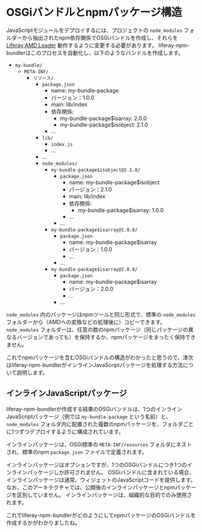 # OSGiバンドルとnpmパッケージ構造

JavaScriptモジュールをデプロイするには、プロジェクトの `node_modules` フォルダーから抽出されたnpm依存関係でOSGiバンドルを作成し、それらを [Liferay AMD Loader](https://github.com/liferay/liferay-amd-loader) 動作するように変更する必要があります。 liferay-npm-bundlerはこのプロセスを自動化し、以下のようなバンドルを作成します。

- `my-bundle/`
    - `META-INF/`
        - `リソース/`
            - `package.json`
                - name: my-bundle-package
                - バージョン：1.0.0
                - main: lib/index
                - 依存関係:
                    - my-bundle-package$isarray: 2.0.0
                    - my-bundle-package$isobject: 2.1.0
                - ...
            - `lib/`
                - `index.js`
                - ...
            - ...
            - `node_modules/`
                - `my-bundle-package$isobject@2.1.0/`
                    - `package.json`
                        - name: my-bundle-package$isobject
                        - バージョン：2.1.0
                        - main: lib/index
                        - 依存関係:
                            - my-bundle-package$isarray: 1.0.0
                        - ...
                    - ...
                - `my-bundle-package$isarray@1.0.0/`
                    - `package.json`
                        - name: my-bundle-package$isarray
                        - バージョン：1.0.0
                        - ...
                    - ...
                - `my-bundle-package$isarray@2.0.0/`
                    - `package.json`
                        - name: my-bundle-package$isarray
                        - バージョン：2.0.0
                        - ...
                    - ...

`node_modules` 内のパッケージはnpmツールと同じ形式で、標準の `node_modules` フォルダーから（AMDへの変換などの処理後に）コピーできます。 `node_modules` フォルダーは、任意の数のnpmパッケージ（同じパッケージの異なるバージョンであっても）を保持するか、npmパッケージをまったく保持できません。

これでnpmパッケージを含むOSGiバンドルの構造がわかったと思うので、津次はliferay-npm-bundlerがインラインJavaScriptパッケージを処理する方法について説明します。

<a name="inline-javascript-packages" />

## インラインJavaScriptパッケージ

liferay-npm-bundlerが作成する結果のOSGiバンドルは、1つのインラインJavaScriptパッケージ（例では `my-bundle-package` という名前）と、 `node_modules` フォルダ内に配置された複数のnpmパッケージを、フォルダごとに1つずつデプロイするように構成されています。

インラインパッケージは、OSGi標準の `META-INF/resources` フォルダにネストされ、標準のnpm `package.json` ファイルで定義されます。

インラインパッケージはオプションですが、1つのOSGiバンドルにつき1つのインラインパッケージしか許可されません。 OSGiバンドルに含まれている場合、インラインパッケージは通常、ウィジェットのJavaScriptコードを提供します。 なお、このアーキテクチャでは、公開後のインラインパッケージとnpmパッケージを区別していません。 インラインパッケージは、組織的な目的でのみ使用されます。

これでliferay-npm-bundlerがどのようにしてnpmパッケージのOSGiバンドルを作成するかがわかりましたね。
